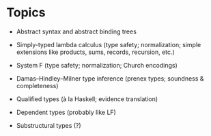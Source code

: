 # Topics

  - Abstract syntax and abstract binding trees

  - Simply-typed lambda calculus (type safety; normalization; simple
    extensions like products, sums, records, recursion, etc.)

  - System F (type safety; normalization; Church encodings)

  - Damas–Hindley–Milner type inference (prenex types; soundness &
    completeness)

  - Qualified types (à la Haskell; evidence translation)

  - Dependent types (probably like LF)

  - Substructural types (?)
